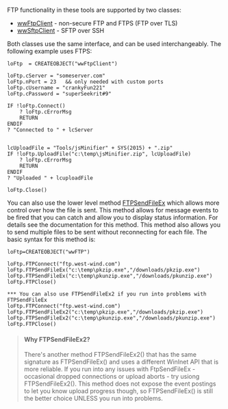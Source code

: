 ﻿FTP functionality in these tools are supported by two classes:* [wwFtpClient](VFPS://Topic/_6WP0MRZ80) - non-secure FTP and FTPS (FTP over TLS)* [wwSftpClient](VFPS://Topic/_6WR0ZM6JD) - SFTP over SSHBoth classes use the same interface, and can be used interchangeably.  The following example uses FTPS:```foxproloFtp  = CREATEOBJECT("wwFtpClient")loFtp.cServer = "someserver.com"loFtp.nPort = 23   && only needed with custom portsloFtp.cUsername = "crankyFun221"loFtp.cPassword = "superSeekrit#9"IF !loFtp.Connect()	? loFtp.cErrorMsg	RETURNENDIF? "Connected to " + lcServer	lcUploadFile = "Tools/jsMinifier" + SYS(2015) + ".zip"IF !loFtp.UploadFile("c:\temp\jsMinifier.zip", lcUploadFile)	? loFtp.cErrorMsg	RETURNENDIF? "Uploaded " + lcuploadFileloFtp.Close()```You can also use the lower level method [FTPSendFileEx](vfps://Topic/wwftp%3A%3AFTPSendFileEx) which allows more control over how the file is sent. This method allows for message events to be fired that you can catch and allow you to display status information. For details see the documentation for this method. This method also allows you to send multiple files to be sent without reconnecting for each file. The basic syntax for this method is:```foxproloFtp=CREATEOBJECT("wwFTP")loFtp.FTPConnect("ftp.west-wind.com")loFtp.FTPSendFileEx("c:\temp\pkzip.exe","/downloads/pkzip.exe")loFtp.FTPSendFileEx("c:\temp\pkunzip.exe","/downloads/pkunzip.exe")loFtp.FTPClose()*** You can also use FTPSendFileEx2 if you run into problems with FTPSendFileExloFtp.FTPConnect("ftp.west-wind.com")loFtp.FTPSendFileEx2("c:\temp\pkzip.exe","/downloads/pkzip.exe")loFtp.FTPSendFileEx2("c:\temp\pkunzip.exe","/downloads/pkunzip.exe")loFtp.FTPClose()```> #### Why FTPSendFileEx2?> There's another method FTPSendFileEx2() that has the same signature as FTPSendFileEx() and uses a different WinInet API that is more reliable. If you run into any issues with FtpSendFileEx - occasional dropped connections or upload aborts - try usiong FTPSendFileEx2(). This method does not expose the event postings to let you know upload progress though, so FTPSendFileEx() is still the better choice UNLESS you run into problems.
